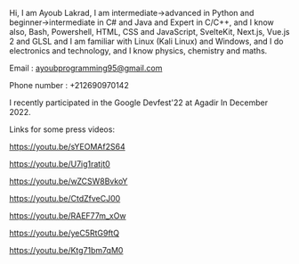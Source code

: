 Hi, I am Ayoub Lakrad, I am intermediate->advanced in Python and beginner->intermediate in C# and Java and Expert in C/C++, and I know also, Bash, Powershell, HTML, CSS and JavaScript, SvelteKit, Next.js, Vue.js 2 and GLSL and I am familiar with Linux (Kali Linux) and Windows, and I do electronics and technology, and I know physics, chemistry and maths.

Email : ayoubprogramming95@gmail.com

Phone number : +212690970142

I recently participated in the Google Devfest'22 at Agadir In December 2022.

Links for some press videos: 

https://youtu.be/sYEOMAf2S64 

https://youtu.be/U7ig1ratjt0 

https://youtu.be/wZCSW8BvkoY 

https://youtu.be/CtdZfveCJ00 

https://youtu.be/RAEF77m_xOw 

https://youtu.be/yeC5RtG9ftQ 

https://youtu.be/Ktg71bm7qM0

